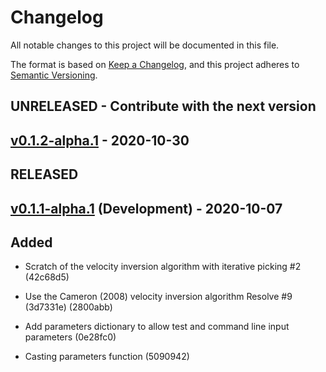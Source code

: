# Changelog

All notable changes to this project will be documented in this file.

The format is based on [Keep a Changelog](https://keepachangelog.com/en/1.0.0/),
and this project adheres to [Semantic Versioning](https://semver.org/spec/v2.0.0.html).

## UNRELEASED - Contribute with the next version

## [v0.1.2-alpha.1](https://github.com/Dirack/creGatherStack/compare/v0.1.1-alpha.1...develop/0.1.2) - 2020-10-30

## RELEASED

## [v0.1.1-alpha.1](https://github.com/Dirack/creGatherStack/releases/tag/v0.1.1-alpha.1) (Development) - 2020-10-07

## Added

- Scratch of the velocity inversion algorithm with iterative picking #2 (42c68d5)

- Use the Cameron (2008) velocity inversion algorithm Resolve #9 (3d7331e) (2800abb)

- Add parameters dictionary to allow test and command line input parameters (0e28fc0)

- Casting parameters function (5090942)
